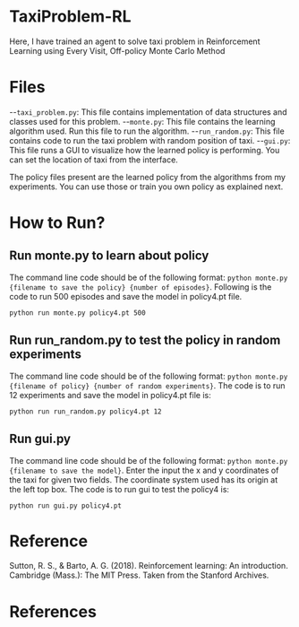 # TaxiProblem-RL
Here, I have trained an agent to solve taxi problem in Reinforcement Learning using Every Visit, Off-policy Monte Carlo Method

# Files
--`taxi_problem.py`: This file contains implementation of data structures and classes used for this problem.
--`monte.py`: This file contains the learning algorithm used. Run this file to run the algorithm.
--`run_random.py`: This file contains code to run the taxi problem with random position of taxi.
--`gui.py`: This file runs a GUI to visualize how the learned policy is performing. You can set the location of taxi from the interface.

The policy files present are the learned policy from the algorithms from my experiments. You can use those or train you own policy as explained next.


# How to Run?

## Run monte.py to learn about policy
The command line code should be of the following format: `python monte.py {filename to save the policy} {number of episodes}`.
Following is the code to run 500 episodes and save the model in policy4.pt file.
```{python}
python run monte.py policy4.pt 500
```
## Run run_random.py to test the policy in random experiments
The command line code should be of the following format: `python monte.py {filename of policy} {number of random experiments}`.
The code is to run 12 experiments and save the model in policy4.pt file is:
```{python}
python run run_random.py policy4.pt 12
```

## Run gui.py 
The command line code should be of the following format: `python monte.py {filename to save the model}`. Enter the input the x and y 
coordinates of the taxi for given two fields. The coordinate system used has its origin at the left top box.
The code is to run gui to test the policy4 is:
```{python}
python run gui.py policy4.pt 
```


# Reference

Sutton, R. S., & Barto, A. G. (2018). Reinforcement learning: An introduction. Cambridge (Mass.): The MIT Press. Taken from the Stanford Archives.




# References
